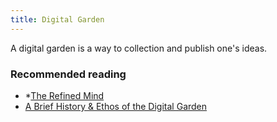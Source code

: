 ```yaml
---
title: Digital Garden
---
```


A digital garden is a way to collection and publish one's ideas. 

### Recommended reading
* *[The Refined Mind](https://refinedmind.co/digital-garden)
* [A Brief History & Ethos of the Digital Garden](https://maggieappleton.com/garden-history)
